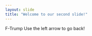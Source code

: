 ```yaml
---
layout: slide
title: "Welcome to our second slide!"
---
```

F-Trump
Use the left arrow to go back!